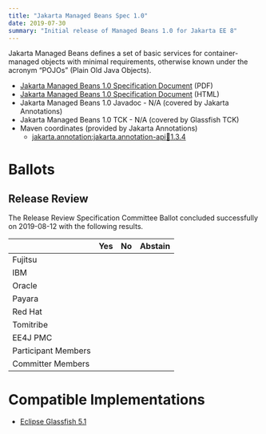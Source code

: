 ```yaml
---
title: "Jakarta Managed Beans Spec 1.0"
date: 2019-07-30
summary: "Initial release of Managed Beans 1.0 for Jakarta EE 8"
---
```

Jakarta Managed Beans defines a set of basic services for container-managed objects
with minimal requirements, otherwise known under the acronym “POJOs” (Plain Old Java Objects).

* [Jakarta Managed Beans 1.0 Specification Document](./ManagedBeans-spec-1.0.pdf) (PDF)
* [Jakarta Managed Beans 1.0 Specification Document](./ManagedBeans-spec-1.0.html) (HTML)
* Jakarta Managed Beans 1.0 Javadoc - N/A (covered by Jakarta Annotations)
* Jakarta Managed Beans 1.0 TCK - N/A  (covered by Glassfish TCK)
* Maven coordinates (provided by Jakarta Annotations)
  * [jakarta.annotation:jakarta.annotation-api:jar:1.3.4](https://repo1.maven.org/maven2/jakarta/annotation/jakarta.annotation-api/1.3.4/jakarta.annotation-api-1.3.4.jar)

# Ballots

## Release Review

The Release Review Specification Committee Ballot concluded successfully on 2019-08-12 with the following results.

|                       |  Yes    | No      | Abstain  |
|-----------------------|---------|---------|----------|
|Fujitsu                |         |         |          |
|IBM                    |         |         |          |
|Oracle                 |         |         |          |
|Payara                 |         |         |          |
|Red Hat                |         |         |          |
|Tomitribe              |         |         |          |
|EE4J PMC               |         |         |          |
|Participant Members    |         |         |          |
|Committer Members      |         |         |          |

# Compatible Implementations

* [Eclipse Glassfish 5.1](https://www.eclipse.org/downloads/download.php?file=/glassfish/glassfish-5.1.0.zip)
